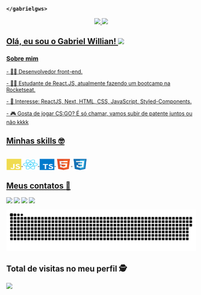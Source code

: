 ### `</gabrielgws>`

<div align="center">
  <a href="https://github.com/gabrielgws">
  <img height="180em" src="https://github-readme-stats-sigma-five.vercel.app/api/top-langs/?username=gabrielgws&layout=compact&langs_count=7&theme=tokyonight"/>
  <img height="180em" src="https://github-readme-stats-sigma-five.vercel.app/api?username=gabrielgws&show_icons=true&theme=tokyonight&include_all_commits=true&count_private=true"/>
</div>
  
## Olá, eu sou o Gabriel Willian! <img src="https://raw.githubusercontent.com/iampavangandhi/iampavangandhi/master/gifs/Hi.gif" width="30px"></h2>

### Sobre mim
<div style="display: inline_block">
<p> - 👨‍💻 Desenvolvedor front-end. </p>
<p> - 👨‍🎓 Estudante de React.JS, atualmente fazendo um bootcamp na Rocketseat. </p>
<p> - 🎯 Interesse: ReactJS, Next, HTML, CSS, JavaScript, Styled-Components. </p>
<p> - 🎮 Gosta de jogar CS:GO? É só chamar, vamos subir de patente juntos ou não kkkk </p>
</div>

## Minhas skills :nerd_face:  
<div style="display: inline_block"><br>
  <img align="center" alt="Js" height="30" width="40" src="https://raw.githubusercontent.com/devicons/devicon/master/icons/javascript/javascript-plain.svg">
  <img align="center" alt="React" height="30" width="40" src="https://raw.githubusercontent.com/devicons/devicon/master/icons/react/react-original.svg">
  <img align="center" alt="Ts" height="30" width="40" src="https://raw.githubusercontent.com/devicons/devicon/master/icons/typescript/typescript-plain.svg">
  <img align="center" alt="HTML" height="30" width="40" src="https://raw.githubusercontent.com/devicons/devicon/master/icons/html5/html5-original.svg">
  <img align="center" alt="CSS" height="30" width="40" src="https://raw.githubusercontent.com/devicons/devicon/master/icons/css3/css3-original.svg">
</div>
  
  ##
  
  ## Meus contatos :iphone:  
  <div> 
  <a href="https://www.linkedin.com/in/gabriel-willian-63a21b100/" target="_blank"><img src="https://img.shields.io/badge/-LinkedIn-%230077B5?style=for-the-badge&logo=linkedin&logoColor=white" target="_blank"></a> 
  <a href="https://instagram.com/gabrielgws" target="_blank"><img src="https://img.shields.io/badge/-Instagram-%23E4405F?style=for-the-badge&logo=instagram&logoColor=white" target="_blank"></a>
  <a href = "mailto:gabrielgws10@gmail.com"><img src="https://img.shields.io/badge/-Gmail-%23333?style=for-the-badge&logo=gmail&logoColor=white" target="_blank"></a>
  <a href = "https://mywhats.net/gabrielgws"><img src="https://img.shields.io/badge/WhatsApp-25D366?style=for-the-badge&logo=whatsapp&logoColor=white" target="_blank"></a>  
 
  ![Snake animation](https://github.com/gabrielgws/gabrielgws/blob/output/github-contribution-grid-snake.svg)
 
</div>

 ## Total de visitas no meu perfil :detective: <br>
 <p style="display: inline_block"> 
   <img alingn="center" src="https://profile-counter.glitch.me/gabrielgws/count.svg" />
 </p>

